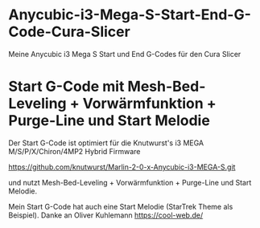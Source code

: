 # Anycubic-i3-Mega-S-Start-End-G-Code-Cura-Slicer
Meine Anycubic i3 Mega S Start und End G-Codes für den Cura Slicer

# Start G-Code mit Mesh-Bed-Leveling + Vorwärmfunktion + Purge-Line und Start Melodie
Der Start G-Code ist optimiert für die Knutwurst's i3 MEGA M/S/P/X/Chiron/4MP2 Hybrid Firmware

https://github.com/knutwurst/Marlin-2-0-x-Anycubic-i3-MEGA-S.git

und nutzt Mesh-Bed-Leveling + Vorwärmfunktion + Purge-Line und Start Melodie.

Mein Start G-Code hat auch eine Start Melodie (StarTrek Theme als Beispiel). Danke an Oliver Kuhlemann https://cool-web.de/
